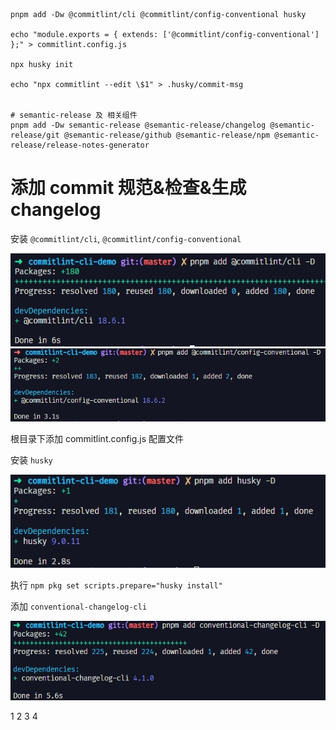 ```shell
pnpm add -Dw @commitlint/cli @commitlint/config-conventional husky

echo "module.exports = { extends: ['@commitlint/config-conventional'] };" > commitlint.config.js

npx husky init

echo "npx commitlint --edit \$1" > .husky/commit-msg


# semantic-release 及 相关组件
pnpm add -Dw semantic-release @semantic-release/changelog @semantic-release/git @semantic-release/github @semantic-release/npm @semantic-release/release-notes-generator

```

# 添加 commit 规范&检查&生成 changelog

安装 `@commitlint/cli`, `@commitlint/config-conventional`

![](./assets/1.png)
![](./assets/3.png)

根目录下添加 commitlint.config.js 配置文件

安装 `husky`

![](./assets/2.png)

执行 `npm pkg set scripts.prepare="husky install"`

添加 `conventional-changelog-cli`

![](./assets/4.png)

1
2
3
4
